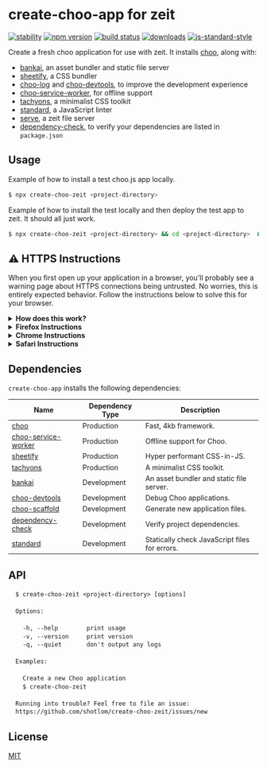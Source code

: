 # create-choo-app for zeit
[![stability][0]][1]
[![npm version][2]][3] [![build status][4]][5]
[![downloads][8]][9] [![js-standard-style][10]][11]

Create a fresh choo application for use with zeit. It installs [choo](https://github.com/choojs/choo), along with:

- [bankai](https://github.com/choojs/bankai), an asset bundler and static file server
- [sheetify](https://github.com/stackcss/sheetify/), a CSS bundler
- [choo-log](https://github.com/choojs/choo-log) and [choo-devtools](https://github.com/choojs/choo-devtools), to improve the development experience
- [choo-service-worker](https://github.com/choojs/choo-service-worker), for offline support
- [tachyons](http://tachyons.io/), a minimalist CSS toolkit
- [standard](https://standardjs.com/), a JavaScript linter
- [serve](https://www.npmjs.com/package/serve), a zeit file server
- [dependency-check](https://github.com/maxogden/dependency-check), to verify your dependencies are listed in `package.json`

## Usage
Example of how to install a test choo.js app locally.

```sh
$ npx create-choo-zeit <project-directory>
```

Example of how to install the test locally and then deploy the test app to zeit. It should all just work.

```sh
$ npx create-choo-zeit <project-directory> && cd <project-directory>  && npm run deploy
```

## ⚠️  HTTPS Instructions
When you first open up your application in a browser, you'll probably see a
warning page about HTTPS connections being untrusted. No worries, this is
entirely expected behavior. Follow the instructions below to solve this for
your browser.

<details>
  <summary>
    <b>How does this work?</b>
  </summary>
  For HTTPS to run on <code>localhost</code>, we must sign a TLS certificate
  locally. This is better known as a "self-signed certificate". Browsers
  actively check for certificates from unknown providers, and warn you (for good
  reason!) In our case, however, it's safe to ignore.

  HTTPS is needed for an increasing amount of APIs to work in the browser. For
  example if you want to test HTTP/2 connections or use parts of the storage
  API, you have no choice but to use an HTTPS connection on localhost. That's
  why we try and make this work as efficiently, and securely as possible.

  We generate a unique certificate for each Bankai installation at
  <code>~/.config/bankai</code>. This means that you'll only need to trust an
  HTTPS certificate for Bankai once. This should be secure from remote
  attackers, because unless they have successfully acquired access to your
  machine's filesystem, they won't be able to replicate the certificate.
</details>

<details>
  <summary>
    <b>Firefox Instructions</b>
  </summary>
  <h3>Step 1</h3>

  A wild security screen appears!. Click on "advanced".
  <img src="/assets/firefox01.png" alt="firefox01">

  <h3>Step 2</h3>
  More details emerge! Click on "Add Exception".
  <img src="/assets/firefox02.png" alt="firefox02">

  <h3>Step 3</h3>
  In the dropdown click "Confirm Security Exception".
  <img src="/assets/firefox03.png" alt="firefox03">

  <h3>Step 4</h3>
  Success!
  <img src="/assets/firefox04.png" alt="firefox04">
</details>

<details>
  <summary>
    <b>Chrome Instructions</b>
  </summary>
  Click the "more details" dropdown, then click "proceed". Pull Request for
  screenshots welcome!
</details>

<details>
  <summary>
    <b>Safari Instructions</b>
  </summary>
  <h3>Step 1</h3>
  A wild security screen appears! Click "Show Certificate".
  <img src="/assets/safari01.png" alt="safari01">

  <h3>Step 2</h3>
  More details emerge! Check "Always trust 'localhost'…".
  <img src="/assets/safari02.png" alt="safari02">

  <h3>Step 3</h3>
  The box is checked! Click "Continue".
  <img src="/assets/safari03.png" alt="safari03">

  <h3>Step 4</h3>
  A box is asking you for your crendentials. Fill them in, and hit "Enter".

  <h3>Step 5</h3>
  Success!
  <img src="/assets/safari04.png" alt="safari04">
</details>

## Dependencies
`create-choo-app` installs the following dependencies:

Name                                                                 | Dependency Type | Description |
---------------------------------------------------------------------|-----------------|-------------|
[choo](https://github.com/choojs/choo)                               | Production      | Fast, 4kb framework.
[choo-service-worker](https://github.com/choojs/choo-service-worker) | Production      | Offline support for Choo.
[sheetify](https://github.com/stackcss/sheetify/)                    | Production      | Hyper performant CSS-in-JS.
[tachyons](http://tachyons.io/)                                      | Production      | A minimalist CSS toolkit.
[bankai](https://github.com/choojs/bankai)                           | Development     | An asset bundler and static file server.
[choo-devtools](https://github.com/choojs/choo-devtools)             | Development     | Debug Choo applications.
[choo-scaffold](https://github.com/choojs/choo-scaffold)             | Development     | Generate new application files.
[dependency-check](https://github.com/maxogden/dependency-check)     | Development     | Verify project dependencies.
[standard](https://standardjs.com/)                                  | Development     | Statically check JavaScript files for errors.

## API
```txt
  $ create-choo-zeit <project-directory> [options]

  Options:

    -h, --help        print usage
    -v, --version     print version
    -q, --quiet       don't output any logs

  Examples:

    Create a new Choo application
    $ create-choo-zeit

  Running into trouble? Feel free to file an issue:
  https://github.com/shotlom/create-choo-zeit/issues/new

```

## License
[MIT](https://tldrlegal.com/license/mit-license)

[0]: https://img.shields.io/badge/stability-experimental-orange.svg?style=flat-square
[1]: https://nodejs.org/api/documentation.html#documentation_stability_index
[2]: https://img.shields.io/npm/v/create-choo-zeit.svg?style=flat-square
[3]: https://npmjs.org/package/create-choo-zeit
[4]: https://img.shields.io/travis/choojs/create-choo-zeit/master.svg?style=flat-square
[5]: https://travis-ci.org/choojs/create-choo-zeit
[6]: https://img.shields.io/codecov/c/github/choojs/create-choo-zeit/master.svg?style=flat-square
[7]: https://codecov.io/github/choojs/create-choo-zeit
[8]: http://img.shields.io/npm/dm/create-choo-zeit.svg?style=flat-square
[9]: https://npmjs.org/package/create-choo-zeit
[10]: https://img.shields.io/badge/code%20style-standard-brightgreen.svg?style=flat-square
[11]: https://github.com/feross/standard
